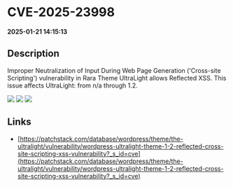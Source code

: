 # CVE-2025-23998

**2025-01-21 14:15:13**

## Description
Improper Neutralization of Input During Web Page Generation ('Cross-site Scripting') vulnerability in Rara Theme UltraLight allows Reflected XSS. This issue affects UltraLight: from n/a through 1.2.

![](https://img.shields.io/static/v1?label=Score&message=7.1&color=red)
![](https://img.shields.io/static/v1?label=Severity&message=HIGH&color=red)
![](https://img.shields.io/static/v1?label=CWE&message=XSS&color=green)

## Links
- [https://patchstack.com/database/wordpress/theme/the-ultralight/vulnerability/wordpress-ultralight-theme-1-2-reflected-cross-site-scripting-xss-vulnerability?_s_id=cve](https://patchstack.com/database/wordpress/theme/the-ultralight/vulnerability/wordpress-ultralight-theme-1-2-reflected-cross-site-scripting-xss-vulnerability?_s_id=cve)
